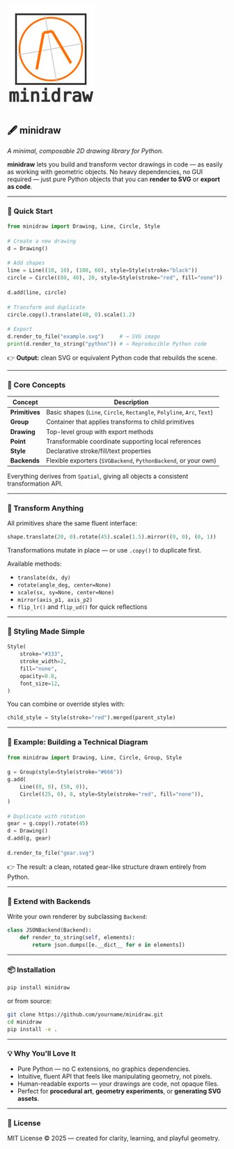 
![minidraw](./fig/logo.svg)

## 🖋️ **minidraw**

*A minimal, composable 2D drawing library for Python.*

**minidraw** lets you build and transform vector drawings in code — as easily as working with geometric objects.
No heavy dependencies, no GUI required — just pure Python objects that you can **render to SVG** or **export as code**.

---

### 🚀 Quick Start

```python
from minidraw import Drawing, Line, Circle, Style

# Create a new drawing
d = Drawing()

# Add shapes
line = Line((10, 10), (100, 60), style=Style(stroke="black"))
circle = Circle((80, 40), 20, style=Style(stroke="red", fill="none"))

d.add(line, circle)

# Transform and duplicate
circle.copy().translate(40, 0).scale(1.2)

# Export
d.render_to_file("example.svg")     # → SVG image
print(d.render_to_string("python")) # → Reproducible Python code
```

👉 **Output:** clean SVG or equivalent Python code that rebuilds the scene.

---

### 🧠 Core Concepts

| Concept        | Description                                                             |
| -------------- | ----------------------------------------------------------------------- |
| **Primitives** | Basic shapes (`Line`, `Circle`, `Rectangle`, `Polyline`, `Arc`, `Text`) |
| **Group**      | Container that applies transforms to child primitives                   |
| **Drawing**    | Top-level group with export methods                                     |
| **Point**      | Transformable coordinate supporting local references                    |
| **Style**      | Declarative stroke/fill/text properties                                 |
| **Backends**   | Flexible exporters (`SVGBackend`, `PythonBackend`, or your own)         |

Everything derives from `Spatial`, giving all objects a consistent transformation API.

---

### 🔄 Transform Anything

All primitives share the same fluent interface:

```python
shape.translate(20, 0).rotate(45).scale(1.5).mirror((0, 0), (0, 1))
```

Transformations mutate in place — or use `.copy()` to duplicate first.

Available methods:

* `translate(dx, dy)`
* `rotate(angle_deg, center=None)`
* `scale(sx, sy=None, center=None)`
* `mirror(axis_p1, axis_p2)`
* `flip_lr()` and `flip_ud()` for quick reflections

---

### 🎨 Styling Made Simple

```python
Style(
    stroke="#333",
    stroke_width=2,
    fill="none",
    opacity=0.8,
    font_size=12,
)
```

You can combine or override styles with:

```python
child_style = Style(stroke="red").merged(parent_style)
```

---

### 🧹 Example: Building a Technical Diagram

```python
from minidraw import Drawing, Line, Circle, Group, Style

g = Group(style=Style(stroke="#666"))
g.add(
    Line((0, 0), (50, 0)),
    Circle((25, 0), 8, style=Style(stroke="red", fill="none")),
)

# Duplicate with rotation
gear = g.copy().rotate(45)
d = Drawing()
d.add(g, gear)

d.render_to_file("gear.svg")
```

👉 The result: a clean, rotated gear-like structure drawn entirely from Python.

---

### 🧰 Extend with Backends

Write your own renderer by subclassing `Backend`:

```python
class JSONBackend(Backend):
    def render_to_string(self, elements):
        return json.dumps([e.__dict__ for e in elements])
```

---

### 📦 Installation

```bash
pip install minidraw
```

or from source:

```bash
git clone https://github.com/yourname/minidraw.git
cd minidraw
pip install -e .
```

---

### 💡 Why You’ll Love It

* Pure Python — no C extensions, no graphics dependencies.
* Intuitive, fluent API that feels like manipulating geometry, not pixels.
* Human-readable exports — your drawings are code, not opaque files.
* Perfect for **procedural art**, **geometry experiments**, or **generating SVG assets**.

---

### 🪪 License

MIT License © 2025 — created for clarity, learning, and playful geometry.
